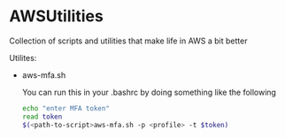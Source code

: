 # AWSUtilities
Collection of scripts and utilities that make life in AWS a bit better

Utilites: 
 * aws-mfa.sh
   
   You can run this in your .bashrc by doing something like the following
   ```bash
   echo "enter MFA token"
   read token
   $(<path-to-script>aws-mfa.sh -p <profile> -t $token)
   ```

